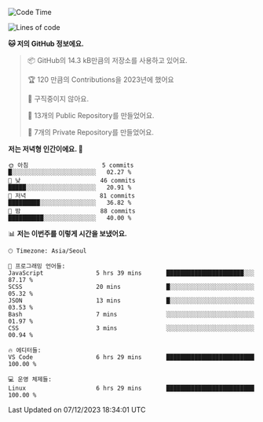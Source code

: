   <!--START_SECTION:waka-->
![Code Time](http://img.shields.io/badge/Code%20Time-290%20hrs%2020%20mins-blue)

![Lines of code](https://img.shields.io/badge/%EC%A0%80%EB%8A%94%20%EC%97%AC%ED%83%9C%EA%B9%8C%EC%A7%80%20-181.9%20thousand%20%EC%A4%84%EC%9D%98%20%EC%BD%94%EB%93%9C%EB%A5%BC%20%EC%9E%91%EC%84%B1%ED%96%88%EC%96%B4%EC%9A%94.-blue)

**🐱 저의 GitHub 정보에요.** 

> 📦 GitHub의 14.3 kB만큼의 저장소를 사용하고 있어요. 
 > 
> 🏆 120 만큼의 Contributions을 2023년에 했어요
 > 
> 🚫 구직중이지 않아요.
 > 
> 📜 13개의 Public Repository를 만들었어요. 
 > 
> 🔑 7개의 Private Repository를 만들었어요. 
 > 
**저는 저녁형 인간이에요. 🦉** 

```text
🌞 아침                     5 commits           █░░░░░░░░░░░░░░░░░░░░░░░░   02.27 % 
🌆 낮　                     46 commits          █████░░░░░░░░░░░░░░░░░░░░   20.91 % 
🌃 저녁                     81 commits          █████████░░░░░░░░░░░░░░░░   36.82 % 
🌙 밤　                     88 commits          ██████████░░░░░░░░░░░░░░░   40.00 % 
```


📊 **저는 이번주를 이렇게 시간을 보냈어요.** 

```text
🕑︎ Timezone: Asia/Seoul

💬 프로그래밍 언어들: 
JavaScript               5 hrs 39 mins       ██████████████████████░░░   87.17 % 
SCSS                     20 mins             █░░░░░░░░░░░░░░░░░░░░░░░░   05.32 % 
JSON                     13 mins             █░░░░░░░░░░░░░░░░░░░░░░░░   03.53 % 
Bash                     7 mins              ░░░░░░░░░░░░░░░░░░░░░░░░░   01.97 % 
CSS                      3 mins              ░░░░░░░░░░░░░░░░░░░░░░░░░   00.94 % 

🔥 에디터들: 
VS Code                  6 hrs 29 mins       █████████████████████████   100.00 % 

💻 운영 체제들: 
Linux                    6 hrs 29 mins       █████████████████████████   100.00 % 
```


 Last Updated on 07/12/2023 18:34:01 UTC
<!--END_SECTION:waka-->
